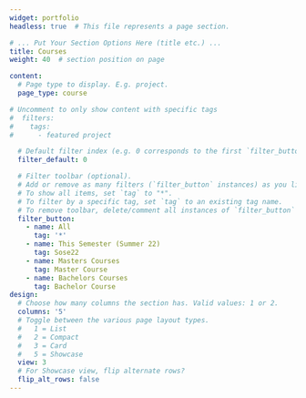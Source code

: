 ```yaml
---
widget: portfolio
headless: true  # This file represents a page section.

# ... Put Your Section Options Here (title etc.) ...
title: Courses
weight: 40  # section position on page

content:
  # Page type to display. E.g. project.
  page_type: course

# Uncomment to only show content with specific tags
#  filters:
#    tags:
#      - featured project

  # Default filter index (e.g. 0 corresponds to the first `filter_button` instance below)
  filter_default: 0

  # Filter toolbar (optional).
  # Add or remove as many filters (`filter_button` instances) as you like.
  # To show all items, set `tag` to "*".
  # To filter by a specific tag, set `tag` to an existing tag name.
  # To remove toolbar, delete/comment all instances of `filter_button` below.
  filter_button:
    - name: All
      tag: '*'
    - name: This Semester (Summer 22)
      tag: Sose22
    - name: Masters Courses
      tag: Master Course
    - name: Bachelors Courses
      tag: Bachelor Course
design:
  # Choose how many columns the section has. Valid values: 1 or 2.
  columns: '5'
  # Toggle between the various page layout types.
  #   1 = List
  #   2 = Compact  
  #   3 = Card
  #   5 = Showcase
  view: 3
  # For Showcase view, flip alternate rows?
  flip_alt_rows: false
---
```

